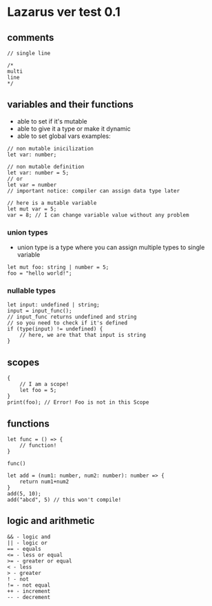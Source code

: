 # Lazarus ver test 0.1

## comments
```
// single line
```
```
/*
multi
line
*/
```

## variables and their functions
- able to set if it's mutable
- able to give it a type or make it dynamic
- able to set global vars
examples:
```
// non mutable inicilization
let var: number; 
```
```
// non mutable definition
let var: number = 5;
// or
let var = number
// important notice: compiler can assign data type later
```
```
// here is a mutable variable
let mut var = 5;
var = 8; // I can change variable value without any problem
```
### union types
- union type is a type where you can assign multiple types to single variable
```
let mut foo: string | number = 5;
foo = "hello world!";
```
### nullable types
```
let input: undefined | string;
input = input_func();
// input_func returns undefined and string
// so you need to check if it's defined
if (type(input) != undefined) {
    // here, we are that that input is string
}
```

## scopes
```
{
    // I am a scope!
    let foo = 5;
}
print(foo); // Error! Foo is not in this Scope
```
## functions
```
let func = () => {
    // function!
}

func()
```

```
let add = (num1: number, num2: number): number => {
    return num1+num2
}
add(5, 10);
add("abcd", 5) // this won't compile!
```

## logic and arithmetic
```
&& - logic and
|| - logic or
== - equals
<= - less or equal
>= - greater or equal
< - less
> - greater
! - not
!= - not equal
++ - increment
-- - decrement
```